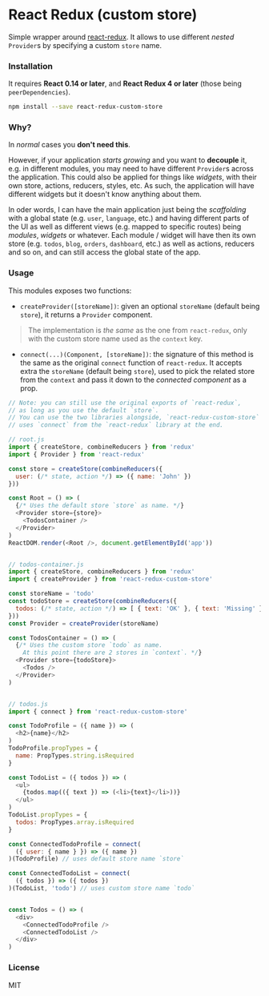 # React Redux (custom store)

Simple wrapper around [react-redux](https://github.com/reactjs/react-redux).
It allows to use different _nested_ `Provider`s by specifying a custom `store` name.


### Installation

It requires **React 0.14 or later**, and **React Redux 4 or later** (those being `peerDependencies`).

```bash
npm install --save react-redux-custom-store
```

### Why?

In _normal_ cases you **don't need this**.

However, if your application _starts growing_ and you want to **decouple** it, e.g. in different modules, you may need to have different `Provider`s across the application.
This could also be applied for things like _widgets_, with their own store, actions, reducers, styles, etc. As such, the application will have different widgets but it doesn't know anything about them.

In oder words, I can have the main application just being the _scaffolding_ with a global state (e.g. `user`, `language`, etc.) and having different parts of the UI as well as different views (e.g. mapped to specific routes) being _modules_, _widgets_ or whatever.
Each module / widget will have then its own store (e.g. `todos`, `blog`, `orders`, `dashboard`, etc.) as well as actions, reducers and so on, and can still access the global state of the app.


### Usage

This modules exposes two functions:

- `createProvider([storeName])`: given an optional `storeName` (default being `store`), it returns a `Provider` component.

> The implementation is _the same_ as the one from `react-redux`, only with the custom store name used as the `context` key.

- `connect(...)(Component, [storeName])`: the signature of this method is the same as the original `connect` function of `react-redux`. It accepts extra the `storeName` (default being `store`), used to pick the related store from the `context` and pass it down to the _connected component_ as a prop.


```js
// Note: you can still use the original exports of `react-redux`,
// as long as you use the default `store`.
// You can use the two libraries alongside, `react-redux-custom-store`
// uses `connect` from the `react-redux` library at the end.

// root.js
import { createStore, combineReducers } from 'redux'
import { Provider } from 'react-redux'

const store = createStore(combineReducers({
  user: (/* state, action */) => ({ name: 'John' })
}))

const Root = () => (
  {/* Uses the default store `store` as name. */}
  <Provider store={store}>
    <TodosContainer />
  </Provider>
)
ReactDOM.render(<Root />, document.getElementById('app'))


// todos-container.js
import { createStore, combineReducers } from 'redux'
import { createProvider } from 'react-redux-custom-store'

const storeName = 'todo'
const todoStore = createStore(combineReducers({
  todos: (/* state, action */) => [ { text: 'OK' }, { text: 'Missing' } ]
}))
const Provider = createProvider(storeName)

const TodosContainer = () => (
  {/* Uses the custom store `todo` as name.
    At this point there are 2 stores in `context`. */}
  <Provider store={todoStore}>
    <Todos />
  </Provider>
)


// todos.js
import { connect } from 'react-redux-custom-store'

const TodoProfile = ({ name }) => (
  <h2>{name}</h2>
)
TodoProfile.propTypes = {
  name: PropTypes.string.isRequired
}

const TodoList = ({ todos }) => (
  <ul>
    {todos.map(({ text }) => (<li>{text}</li>))}
  </ul>
)
TodoList.propTypes = {
  todos: PropTypes.array.isRequired
}

const ConnectedTodoProfile = connect(
  ({ user: { name } }) => ({ name })
)(TodoProfile) // uses default store name `store`

const ConnectedTodoList = connect(
  ({ todos }) => ({ todos })
)(TodoList, 'todo') // uses custom store name `todo`


const Todos = () => (
  <div>
    <ConnectedTodoProfile />
    <ConnectedTodoList />
  </div>
)
```

### License

MIT
